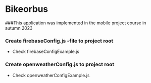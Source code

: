 ﻿# Bikeorbus

###This application was implemented in the mobile project course in autumn 2023

### Create firebaseConfig.js -file to project root
- Check firebaseConfigExample.js

### Create openweatherConfig.js to project root
- Check openweatherConfigExample.js
